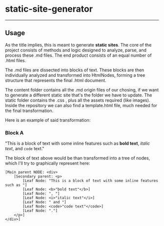 # static-site-generator

 ----------------------------------

## Usage
As the title implies, this is meant to generate **static sites**.
The core of the project consists of methods and logic designed to analyze, parse, and process these .md files.
The end product consists of an equal number of .html files.

The .md files are dissected into blocks of text. These blocks are then individually analyzed and transformed into HtmlNodes, forming a tree structure that represents the final .html document.

The content folder contains all the .md origin files of our chosing, if we want to generate a different static site that's the folder we have to update.
The static folder contains the .css , plus all the assets required (like images).
Inside the repository we can also find a template.html file, much needed for the final transformation.



Here is an example of said transformation:

### Block A 

"This is a block of text with some inline features such as **bold text**, _italic text_, and ```code``` text."

The  block of text above would be than transformed into a tree of nodes, which I'll try to graphically represent here:

```
[Main parent NODE: <div>
    [Secondary parent: <p>
        [Leaf Node: "This is a block of text with some inline features such as "]
        [Leaf Node: <b>"bold text"</b>]
        [Leaf Node: ", "]
        [Leaf Node: <i>"italic text"</i>]
        [Leaf Node: " and "]
        [Leaf Node: <code>"code text"</code>]
        [Leaf Node: "."]
    </p>]
</div>]
```
